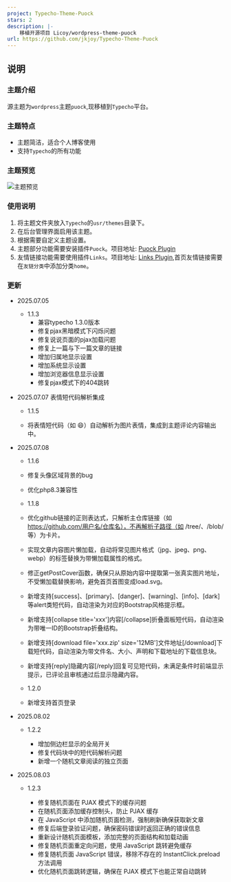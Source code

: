 ```yaml
---
project: Typecho-Theme-Puock
stars: 2
description: |-
    移植开源项目 Licoy/wordpress-theme-puock
url: https://github.com/jkjoy/Typecho-Theme-Puock
---
```


## 说明

### 主题介绍

源主题为`wordpress`主题`puock`,现移植到`Typecho`平台。

### 主题特点
- 主题简洁，适合个人博客使用
- 支持`Typecho`的所有功能

### 主题预览

![主题预览](/screenshot.png)

### 使用说明

1. 将主题文件夹放入`Typecho`的`usr/themes`目录下。
2. 在后台管理界面启用该主题。
3. 根据需要自定义主题设置。
4. 主题部分功能需要安装插件`Puock`。项目地址: [Puock Plugin](https://github.com/jkjoy/typecho-plugin-puock)
5. 友情链接功能需要使用插件`Links`。项目地址: [Links Plugin](https://file.imsun.org/upload/2025-06/Links-1.2.7.zip),首页友情链接需要在`友链分类`中添加分类`home`。

### 更新

- 2025.07.05
  - 1.1.3 
    - 兼容typecho 1.3.0版本
    - 修复pjax黑暗模式下闪烁问题
    - 修复说说页面的pjax加载问题
    - 修复上一篇与下一篇文章的链接
    - 增加归属地显示设置
    - 增加系统显示设置
    - 增加浏览器信息显示设置
    - 修复pjax模式下的404跳转

- 2025.07.07 表情短代码解析集成
  - 1.1.5
  
   - 将表情短代码（如 :smile:）自动解析为图片表情，集成到主题评论内容输出中。

- 2025.07.08

  - 1.1.6
  
   - 修复头像区域背景的bug
   - 优化php8.3兼容性

  - 1.1.8

   - 优化github链接的正则表达式，只解析主仓库链接（如 https://github.com/用户名/仓库名），不再解析子路径（如 /tree/、/blob/ 等）为卡片。
   - 实现文章内容图片懒加载，自动将常见图片格式（jpg、jpeg、png、webp）的<img>标签替换为带懒加载属性的格式。
   - 修正getPostCover函数，确保只从原始内容中提取第一张真实图片地址，不受懒加载替换影响，避免首页首图变成load.svg。

   - 新增支持[success]、[primary]、[danger]、[warning]、[info]、[dark]等alert类短代码，自动渲染为对应的Bootstrap风格提示框。
   - 新增支持[collapse title='xxx']内容[/collapse]折叠面板短代码，自动渲染为带唯一ID的Bootstrap折叠结构。
   - 新增支持[download file='xxx.zip' size='12MB']文件地址[/download]下载短代码，自动渲染为带文件名、大小、声明和下载地址的下载信息块。
   - 新增支持[reply]隐藏内容[/reply]回复可见短代码，未满足条件时前端显示提示，已评论且审核通过后显示隐藏内容。

  - 1.2.0

   - 新增支持首页登录

- 2025.08.02

  - 1.2.2

    - 增加侧边栏显示的全局开关
    - 修复代码块中的短代码解析问题
    - 新增一个随机文章阅读的独立页面

- 2025.08.03

  - 1.2.3

    - 修复随机页面在 PJAX 模式下的缓存问题
    - 在随机页面添加缓存控制头，防止 PJAX 缓存
    - 在 JavaScript 中添加随机页面检测，强制刷新确保获取新文章
    - 修复后端登录验证问题，确保密码错误时返回正确的错误信息
    - 重新设计随机页面模板，添加完整的页面结构和加载动画
    - 修复随机页面重定向问题，使用 JavaScript 跳转避免缓存
    - 修复随机页面 JavaScript 错误，移除不存在的 InstantClick.preload 方法调用
    - 优化随机页面跳转逻辑，确保在 PJAX 模式下也能正常自动跳转
